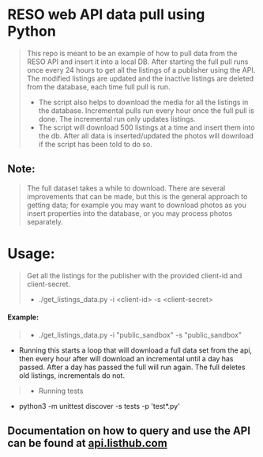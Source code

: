 # RESO web API data pull using Python
> This repo is meant to be an example of how to pull data from the RESO API and insert it into a local DB.
After starting the full pull runs once every 24 hours to get all the listings of a publisher using the API. 
The modified listings are updated and the inactive listings are deleted from the database, each time full pull is run. 
>- The script also helps to download the media for all the listings in the database.
Incremental pulls run every hour once the full pull is done. The incremental run only updates listings.
>- The script will download 500 listings at a time and insert them into the db. After all data is inserted/updated the photos will download if the script has been told to do so.
## Note:
> The full dataset takes a while to download.
> There are several improvements that can be made, but this is the general approach to getting data; for example you may want to download photos as you insert properties into the database, or you may process photos separately.
# Usage:
>Get all the listings for the publisher with the provided client-id and client-secret.
>- ./get_listings_data.py -i &lt;client-id&gt; -s &lt;client-secret&gt;

#### Example:
>- ./get_listings_data.py -i "public_sandbox" -s "public_sandbox"
- Running this starts a loop that will download a full data set from the api, then every hour after will download an incremental until a day has passed. After a day has passed the full will run again. The full deletes old listings, incrementals do not.
>- Running tests
- python3 -m unittest discover -s tests -p 'test*.py'
## Documentation on how to query and use the API can be found at <a href="https://api.listhub.com">api.listhub.com</a>
